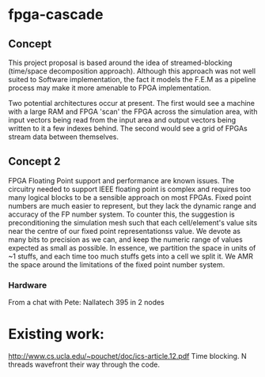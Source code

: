 # fpga-cascade
## Concept

This project proposal is based around the idea of streamed-blocking (time/space decomposition approach).
Although this approach was not well suited to Software implementation, the fact it models the F.E.M as 
a pipeline process may make it more amenable to FPGA implementation.

Two potential architectures occur at present. The first would see a machine with a large RAM and FPGA 'scan'
the FPGA across the simulation area, with input vectors being read from the input area and output vectors being
written to it a few indexes behind. The second would see a grid of FPGAs stream data between themselves.


## Concept 2
FPGA Floating Point support and performance are known issues. The circuitry needed to support IEEE floating point is complex and requires too many logical blocks to be a sensible approach on most FPGAs. Fixed point numbers are much easier to represent, but they lack the dynamic range and accuracy of the FP number system. To counter this, the suggestion is preconditioning the simulation mesh such that each cell/element's value sits near the centre of our fixed point representationss value. We devote as many bits to precision as we can, and keep the numeric range of values expected as small as possible. In essence, we partition the space in units of ~1 stuffs, and each time too much stuffs gets into a cell we split it. We AMR the space around the limitations of the fixed point number system.

### Hardware
From a chat with Pete: Nallatech 395 in 2 nodes

# Existing work:
http://www.cs.ucla.edu/~pouchet/doc/ics-article.12.pdf Time blocking. N threads wavefront their way through the code.
